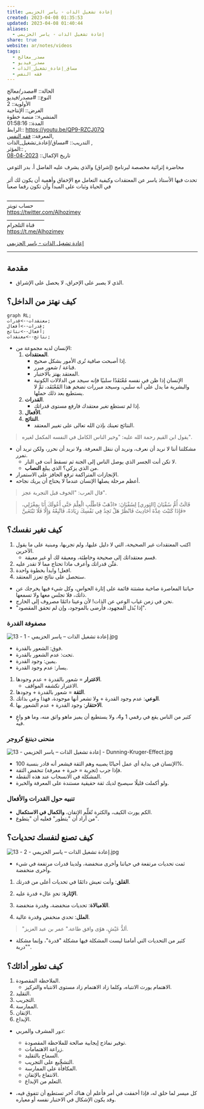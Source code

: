 ```yaml
---  
title: إعادة تشغيل الذات - ياسر الحزيمي  
created: 2023-04-08 01:35:53  
updated: 2023-04-08 01:40:44  
aliases:  
  - إعادة تشغيل الذات - ياسر الحزيمي  
share: true  
website: ar/notes/videos  
tags:  
  - مصدر_معالج  
  - مصدر_فيديو  
  - مساق_إعادة_تشغيل_الذات  
  - فقه النفس  
---  
```

  
  
  
الحالة:: #مصدر/معالج    
النوع:: #مصدر/فيديو    
اﻷولوية:: 2    
الغرض:: الإنتاجية    
المنشيء:: منصة خطوة    
المدة:: 01:58:16    
الرابط:: <https://youtu.be/QP9-RZCJ07Q>    
المعرفة:: [فقه النفس](%D9%81%D9%82%D9%87%20%D8%A7%D9%84%D9%86%D9%81%D8%B3.md),    
التدريب:: #مساق/إعادة_تشغيل_الذات ,    
المؤثر:: ,    
تاريخ اﻹكمال:: [2023-04-08](2023-04-08.md)  
  
محاضرة إثرائية مخصصة لبرنامج (إشراق) والذي يشرف عليه الفاضل أ. بدر الثوعي <br><br>تحدث فيها الأستاذ ياسر عن المعتقدات وكيفية التعامل مع الإخفاق وأهمية أن يكون لك أثر في الحياة وثبات على المبدأ وأن تكون رقما صعبا <br><br>ــــــــــــــــــــــــ<br>حساب تويتر <br><a href="https://twitter.com/Alhozimey">https://twitter.com/Alhozimey</a><br>ــــــــــــــــــــــــ<br>قناة التلجرام<br><a href="https://t.me/Alhozimey">https://t.me/Alhozimey</a>  
  
[إعادة تشغيل الذات - ياسر الحزيمي](https://youtu.be/QP9-RZCJ07Q)  
  
---  
  
## مقدمة  
  
- الذي لا يصبر على الإحراق، لا يحصل على الإشراق.  
  
## كيف نهتز من الداخل؟  
  
```mermaid  
graph RL;  
معتقدات-->قدرات;  
قدرات-->أفعال;  
أفعال-->نتائج;  
نتائج-->معتقدات;  
```  
  
- الإنسان لديه مجموعة من:  
  1. **المعتقدات**.  
     - إذا أصبحت صافية تُرى اﻷمور بشكل صحيح.  
     - قناعة / شعور مبرر.  
     - المعتقد يهتز بالاختبار.  
     - الإنسان إذا ظن في نفسه مُعْتَقَدًا سلبيًا فإنه سيجد من الدلالات الكونية والبشرية ما يدل على أنه سلبي، وسيجد مبررات تضخم هذا المُعْتَقَد، ثمَّ لا يستطيع بعد ذلك حملها.  
  2. **القدرات**.  
     - إذا لم تستطع تغير معتقدك فارفع مستوى قدراتك.  
  3. **الأفعال**.  
  4. **النتائج**.  
     - النتائج تعينك بإذن الله تعالى على تغيير المعتقد.  
  
> يقول ابن القيم رحمة الله عليه: "وخير الناس الكامل في النفسه المكمل لغيره".  
  
- مشكلتنا أننا لا نريد أن نعرف، ونريد أن ننقل المعرفة. ولا نريد أن نحرر، ولكن نريد أن نمرر.  
  - لا تكن أنت الجسر الذي يوصل الناس إلى الجنة ثم تسقط أنت في النار.  
  - من الذي يزكي؟ الذي يبلغ **النصاب**.  
- الإنجازات المتراكمة ترفع الحافز على الاستمرار.  
- أعظم مرحلة يصلها الإنسان عندما لا يحتاج أن يريك نجاحه.  
  
> قال العرب: "الخوف قبل التجربة عجز".  
  
> قَالَتْ أُمُّ سُفْيَانَ [الثوري] لِسُفْيَانَ: «اذْهَبْ فَاطْلُبِ الْعِلْمَ حَتَّى أَعُولَكَ أَنَا بِمِغْزَلِي، فَإِذَا كَتَبْتَ عِدَّةَ أَحَادِيثَ فَانْظُرْ هَلْ تَجِدُ فِي نَفْسِكَ زِيَادَةً، فَاتَّبِعْهُ وَإِلَّا فَلَا تَبْتَغَينَّ»  
  
## كيف تغير نفسك؟  
  
1. اكتب المعتقدات غير الصحيحة، التي لا دليل عليها، ولم تجربها، ومبنية على ما يقول الآخرين.  
   - قسم معتقداتك إلى صحيحة وخاطئة، ومعيقة لك أو غير معيقة.  
2. مَتِّن قدراتك وأعرف ماذا تحتاج مما لا تقدر عليه.  
3. افعل! وابدأ بخطوة واحدة.  
4. ستحصل على نتائج تعزز المعتقد.  
  
- حياتنا المعاصرة صاخبة مشتتة قائمة على إثارة الحواس، وكل شيء فيها يخرجك عن ذاتك، فلا تجلس معها ولا تسمعها.  
- نحن في زمن غياب الوعي عن الذات! لأن وعينا دائمًا مصروف إلى الخارج.  
- "إذا بُذل المجهود، فأرضى بالموجود، وإن لم تحقق المقصود".  
  
### مصفوفة القدرة  
  
![13 - إعادة تشغيل الذات – ياسر الحزيمي - 1.jpg](../../../13%20-%20%D8%A5%D8%B9%D8%A7%D8%AF%D8%A9%20%D8%AA%D8%B4%D8%BA%D9%8A%D9%84%20%D8%A7%D9%84%D8%B0%D8%A7%D8%AA%20%E2%80%93%20%D9%8A%D8%A7%D8%B3%D8%B1%20%D8%A7%D9%84%D8%AD%D8%B2%D9%8A%D9%85%D9%8A%20-%201.jpg)  
  
- فوق: الشعور بالقدرة.  
- تحت: عدم الشعور بالقدرة.  
- يمين: وجود القدرة.  
- يسار: عدم وجود القدرة.  
  
1. **الاغترار** = شعور بالقدرة + عدم وجودها.  
   - الاغترار تكشفه المواقف.  
2. **الثقة** = شعور بالقدرة + وجودها.  
3. **الوعي**: عدم وجود القدرة + ولا تشعر أنها موجودة، فهذا وعي بذاتك.  
4. **الاحتقار**: وجود القدرة + عدم الشعور بها.  
  
- كثير من الناس يقع في رقمي 1 و4، ولا يستطيع أن يميز ماهو واثق منه، وما هو واعٍ فيه.  
  
### منحنى ديننغ كروجر  
  
![13 - إعادة تشغيل الذات – ياسر الحزيمي - Dunning-Kruger-Effect.jpg](../../../13%20-%20%D8%A5%D8%B9%D8%A7%D8%AF%D8%A9%20%D8%AA%D8%B4%D8%BA%D9%8A%D9%84%20%D8%A7%D9%84%D8%B0%D8%A7%D8%AA%20%E2%80%93%20%D9%8A%D8%A7%D8%B3%D8%B1%20%D8%A7%D9%84%D8%AD%D8%B2%D9%8A%D9%85%D9%8A%20-%20Dunning-Kruger-Effect.jpg)  
  
- الإنسان في بداية أي عمل أحيانًا يصيبه وهم الثقة فيشعر أنه قادر بنسبة 100%.  
- فإذا جرب (تجرِبة = خبرة + معرفة) تنخفض الثقة.  
- المشكلة في الانسحاب عند هذه النقطة.  
- ولو أكملت قليلًا سيصبح لديك ثقة حقيقية مستندة على المعرفة والخبرة.  
  
### تنبيه حول القدرات والأفعال  
  
- الكم يورث الكيف، والكثرة تُعَلِّم الإتقان، **والكمال في الاستكمال**.  
- من أراد أن "يتطور" فعليه أن "يتطوع".  
  
## كيف تصنع لنفسك تحديات؟  
  
![13 - إعادة تشغيل الذات – ياسر الحزيمي - 2.jpg](../../../13%20-%20%D8%A5%D8%B9%D8%A7%D8%AF%D8%A9%20%D8%AA%D8%B4%D8%BA%D9%8A%D9%84%20%D8%A7%D9%84%D8%B0%D8%A7%D8%AA%20%E2%80%93%20%D9%8A%D8%A7%D8%B3%D8%B1%20%D8%A7%D9%84%D8%AD%D8%B2%D9%8A%D9%85%D9%8A%20-%202.jpg)  
  
- ثمت تحديات مرتفعة في حياتنا وأخرى منخفضة، ولدينا قدرات مرتفعة في شيء وأخرى منخفضة.  
  
1. **القلق**: وأنت تعيش دائمًا في تحديات أعلى من قدرتك.  
2. **اﻹثارة**: تحدٍ عال+ قدرة عليه.  
  
3. **اللامبالاة**: تحديات منخفضة، وقدرة منخفضة.  
4. **الملل**: تحدي منخفض وقدرة عالية.  
  
> "ألذُّ عَيْشٍ، هوًى وافق طاعة." عمر بن عبد العزيز.  
  
- كثير من التحديات التي أمامنا ليست المشكلة فيها مشكلة "قدرة"، وإنما مشكلة "دربة".  
  
## كيف تطور أدائك؟  
  
1. الملاحظة المقصودة.  
   - الاهتمام يورث الانتباه، وكلما زاد الاهتمام زاد مستوى الانتباه والتركيز.  
2. التقليد.  
3. التجريب.  
4. الممارسة.  
5. الإتقان.  
6. الإبداع.  
  
- دور المشرف والمربي:  
  
  - توفير نماذج إيجابية صالحة للملاحظة المقصودة.  
  - زراعة الاهتمامات.  
  - السماح بالتقليد.  
  - التشجِّيع على التجريب.  
  - المكافأة على الممارسة.  
  - الانتفاع بالإتقان.  
  - التعلم من الإبداع.  
  
- كل ميسر لما خلق له، فإذا أخفقت في أمر فأعلم أن هناك آخر تستطيع أن تتفوق فيه، وقد يكون الإشكال في الاختبار نفسه أو معياره.  
